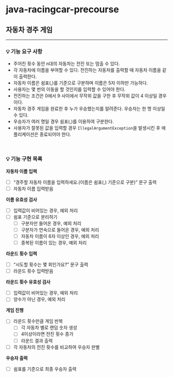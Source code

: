 # java-racingcar-precourse

## 자동차 경주 게임

---

### 💡 기능 요구 사항

- 주어진 횟수 동안 n대의 자동차는 전진 또는 멈출 수 있다.
- 각 자동차에 이름을 부여할 수 있다. 전진하는 자동차를 출력할 때 자동차 이름을 같이 출력한다.
- 자동차 이름은 쉼표(,)를 기준으로 구분하며 이름은 5자 이하만 가능하다.
- 사용자는 몇 번의 이동을 할 것인지를 입력할 수 있어야 한다.
- 전진하는 조건은 0에서 9 사이에서 무작위 값을 구한 후 무작위 값이 4 이상일 경우이다.
- 자동차 경주 게임을 완료한 후 누가 우승했는지를 알려준다. 우승자는 한 명 이상일 수 있다.
- 우승자가 여러 명일 경우 쉼표(,)를 이용하여 구분한다.
- 사용자가 잘못된 값을 입력할 경우 `IllegalArgumentException`을 발생시킨 후 애플리케이션은 종료되어야 한다.

<br>

### 💡 기능 구현 목록

**자동차 이름 입력**

- [ ]  “경주할 자동차 이름을 입력하세요.(이름은 쉼표(,) 기준으로 구분)” 문구 출력
- [ ]  자동차 이름 입력받음

**이름 유효성 검사**

- [ ]  입력값이 비어있는 경우, 예외 처리
- [ ]  쉼표 기준으로 분리하기
   - [ ]  구분자만 들어온 경우, 예외 처리
   - [ ]  구분자가 연속으로 들어온 경우, 예외 처리
   - [ ]  자동차 이름이 6자 이상인 경우, 예외 처리
   - [ ]  중복된 이름이 있는 경우, 예외 처리

**라운드 횟수 입력**

- [ ]  “시도할 횟수는 몇 회인가요?” 문구 출력
- [ ]  라운드 횟수 입력받음

**라운드 횟수 유효성 검사**

- [ ]  입력값이 비어있는 경우, 예외 처리
- [ ]  양수가 아닌 경우, 예외 처리

**게임 진행**

- [ ]  라운드 횟수만큼 게임 반복
   - [ ]  각 자동차 별로 랜덤 숫자 생성
   - [ ]  4이상이라면 전진 횟수 증가
   - [ ]  라운드 결과 출력
- [ ]  각 자동차의 전진 횟수를 비교하여 우승자 판별

**우승자 출력**

- [ ]  쉼표를 기준으로 최종 우승자 출력